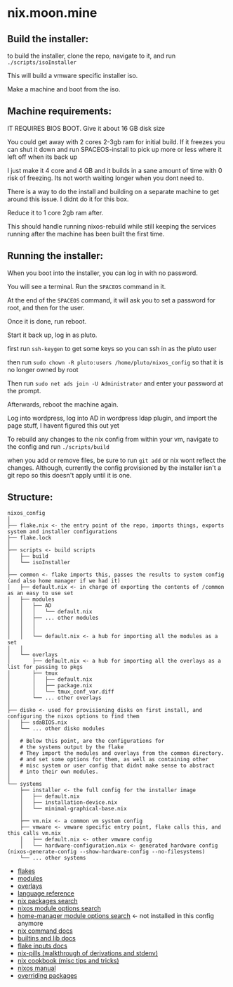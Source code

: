 # nix.moon.mine

## Build the installer:

to build the installer, clone the repo, navigate to it, and run `./scripts/isoInstaller`

This will build a vmware specific installer iso.

Make a machine and boot from the iso.

## Machine requirements:

IT REQUIRES BIOS BOOT. Give it about 16 GB disk size

You could get away with 2 cores 2-3gb ram for initial build. If it freezes you can shut it down and run SPACEOS-install to pick up more or less where it left off when its back up

I just make it 4 core and 4 GB and it builds in a sane amount of time with 0 risk of freezing. Its not worth waiting longer when you dont need to.

There is a way to do the install and building on a separate machine to get around this issue. I didnt do it for this box.

Reduce it to 1 core 2gb ram after.

This should handle running nixos-rebuild while still keeping the services running after the machine has been built the first time.

## Running the installer:

When you boot into the installer, you can log in with no password.

You will see a terminal. Run the `SPACEOS` command in it.

At the end of the `SPACEOS` command, it will ask you to set a password for root, and then for the user.

Once it is done, run reboot.

Start it back up, log in as pluto.

first run `ssh-keygen` to get some keys so you can ssh in as the pluto user

then run `sudo chown -R pluto:users /home/pluto/nixos_config` so that it is no longer owned by root

Then run `sudo net ads join -U Administrator` and enter your password at the prompt.

Afterwards, reboot the machine again.

Log into wordpress, log into AD in wordpress ldap plugin, and import the page stuff, I havent figured this out yet

To rebuild any changes to the nix config from within your vm, navigate to the config and run `./scripts/build`

when you add or remove files, be sure to run `git add` or nix wont reflect the changes. Although, currently the config provisioned by the installer isn't a git repo so this doesn't apply until it is one.

## Structure:

```
nixos_config
│
├── flake.nix <- the entry point of the repo, imports things, exports system and installer configurations
├── flake.lock
│
├── scripts <- build scripts
│   ├── build
│   └── isoInstaller
│
├── common <- flake imports this, passes the results to system config (and also home manager if we had it)
│   ├── default.nix <- in charge of exporting the contents of /common as an easy to use set
│   ├── modules
│   │   ├── AD
│   │   │   └── default.nix
│   │   ├── ... other modules
│   │   │
│   │   │
│   │   └── default.nix <- a hub for importing all the modules as a set
│   │
│   └── overlays
│       ├── default.nix <- a hub for importing all the overlays as a list for passing to pkgs
│       ├── tmux
│       │   ├── default.nix
│       │   ├── package.nix
│       │   └── tmux_conf_var.diff
│       └── ... other overlays
│
├── disko <- used for provisioning disks on first install, and configuring the nixos options to find them
│   ├── sdaBIOS.nix
│   └── ... other disko modules
│
│   # Below this point, are the configurations for
│   # the systems output by the flake
│   # They import the modules and overlays from the common directory.
│   # and set some options for them, as well as containing other
│   # misc system or user config that didnt make sense to abstract
│   # into their own modules.
│
└── systems
    ├── installer <- the full config for the installer image
    │   ├── default.nix
    │   ├── installation-device.nix
    │   └── minimal-graphical-base.nix
    │
    ├── vm.nix <- a common vm system config
    ├── vmware <- vmware specific entry point, flake calls this, and this calls vm.nix
    │   ├── default.nix <- other vmware config
    │   └── hardware-configuration.nix <- generated hardware config (nixos-generate-config --show-hardware-config --no-filesystems)
    └── ... other systems
```

- [flakes](https://nixos.wiki/wiki/Flakes)
- [modules](https://nixos.wiki/wiki/NixOS_modules)
- [overlays](https://nixos.wiki/wiki/Overlays)
- [language reference](https://nix.dev/manual/nix/2.18/language/)
- [nix packages search](https://search.nixos.org/packages)
- [nixos module options search](https://search.nixos.org/options)
- [home-manager module options search](https://mipmip.github.io/home-manager-option-search/) <- not installed in this config anymore
- [nix command docs](https://nix.dev/manual/nix/2.22/command-ref/new-cli/nix)
- [builtins and lib docs](https://teu5us.github.io/nix-lib.html)
- [flake inputs docs](https://nix.dev/manual/nix/2.22/command-ref/new-cli/nix3-flake#flake-references)
- [nix-pills (walkthrough of derivations and stdenv)](https://nixos.org/guides/nix-pills/)
- [nix cookbook (misc tips and tricks)](https://nixos.wiki/wiki/Nix_Cookbook)
- [nixos manual](https://nixos.org/manual/nixpkgs/stable/)
- [overriding packages](https://ryantm.github.io/nixpkgs/using/overrides/)
